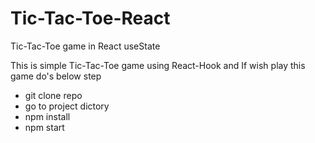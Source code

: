 # Tic-Tac-Toe-React

Tic-Tac-Toe game in React useState

This is simple Tic-Tac-Toe game using React-Hook and If wish play this game do's below step

- git clone repo
- go to project dictory
- npm install
- npm start
